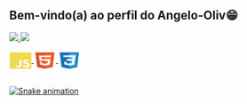 ## Bem-vindo(a) ao perfil do Angelo-Oliv😁

 <div>
  <a href="https://github.com/cadudevemdobro">
  <img height="180em" src="https://github-readme-stats.vercel.app/api?username=Angelo-Oliv&show_icons=true&theme=tokyonight&include_all_commits=true&count_private=true"/>
  <img height="180em" src="https://github-readme-stats.vercel.app/api/top-langs/?username=Angelo-Oliv&layout=compact&langs_count=6&theme=tokyonight"/>
</div>
<div style="display: inline_block"><br>
  <img align="center" alt="Js" height="30" width="40" src="https://raw.githubusercontent.com/devicons/devicon/master/icons/javascript/javascript-plain.svg">
  <img align="center" alt="HTML" height="30" width="40" src="https://raw.githubusercontent.com/devicons/devicon/master/icons/html5/html5-original.svg">
  <img align="center" alt="CSS" height="30" width="40" src="https://raw.githubusercontent.com/devicons/devicon/master/icons/css3/css3-original.svg">
</div>
 
 <br>
 
 
  ![Snake animation](https://github.com/cadudevemdobro/cadudevemdobro/blob/output/github-contribution-grid-snake.svg)

</div>
